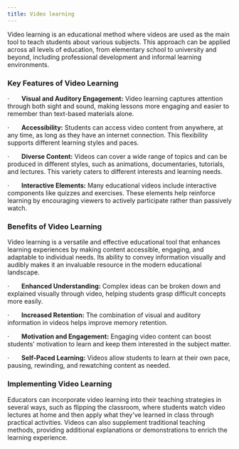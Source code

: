 ```yaml
---
title: Video learning
---
```


Video learning is an educational method where videos are used as the main tool to teach students about various subjects. This approach can be applied across all levels of education, from elementary school to university and beyond, including professional development and informal learning environments.

### Key Features of Video Learning

·       **Visual and Auditory Engagement:** Video learning captures attention through both sight and sound, making lessons more engaging and easier to remember than text-based materials alone.

·       **Accessibility:** Students can access video content from anywhere, at any time, as long as they have an internet connection. This flexibility supports different learning styles and paces.

·       **Diverse Content:** Videos can cover a wide range of topics and can be produced in different styles, such as animations, documentaries, tutorials, and lectures. This variety caters to different interests and learning needs.

·       **Interactive Elements:** Many educational videos include interactive components like quizzes and exercises. These elements help reinforce learning by encouraging viewers to actively participate rather than passively watch.

### Benefits of Video Learning

Video learning is a versatile and effective educational tool that enhances learning experiences by making content accessible, engaging, and adaptable to individual needs. Its ability to convey information visually and audibly makes it an invaluable resource in the modern educational landscape.

·       **Enhanced Understanding:** Complex ideas can be broken down and explained visually through video, helping students grasp difficult concepts more easily.

·       **Increased Retention:** The combination of visual and auditory information in videos helps improve memory retention.

·       **Motivation and Engagement:** Engaging video content can boost students' motivation to learn and keep them interested in the subject matter.

·       **Self-Paced Learning:** Videos allow students to learn at their own pace, pausing, rewinding, and rewatching content as needed.

### Implementing Video Learning

Educators can incorporate video learning into their teaching strategies in several ways, such as flipping the classroom, where students watch video lectures at home and then apply what they've learned in class through practical activities. Videos can also supplement traditional teaching methods, providing additional explanations or demonstrations to enrich the learning experience.
